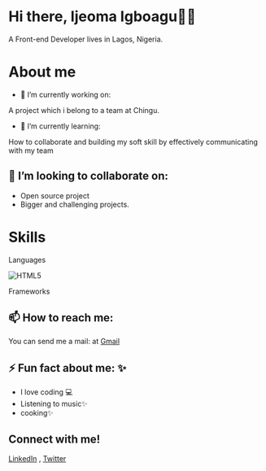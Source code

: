 # Hi there, Ijeoma Igboagu👋🏽 

A Front-end Developer lives in Lagos, Nigeria.


# About me


- 🔭 I’m currently working on:

A project which i belong to a team at Chingu.

- 🌱 I’m currently learning:

How to collaborate and building my soft skill by effectively communicating with my team

## 👯 I’m looking to collaborate on:

- Open source project
- Bigger and challenging projects.

# Skills 

Languages

![HTML5](https://www.google.com/url?sa=i&url=https%3A%2F%2Ftechbeacon.com%2Fapp-dev-testing%2Fhtml5-mobile-app-or-native-it-depends&psig=AOvVaw1bGD082Km2EIfslzPgTa3H&ust=1645634013823000&source=images&cd=vfe&ved=0CAsQjRxqFwoTCJiau_Xfk_YCFQAAAAAdAAAAABAD)
      
Frameworks
      

## 📫 How to reach me:

You can send me a mail: at [Gmail](https://ijeonyi@gmail.com)

## ⚡️ Fun fact about me: ✨

- I love coding :computer:
- Listening to music✨
- cooking✨

## Connect with me!

[LinkedIn](https://linkedin.com/in/ijeoma-igboagu/) , [Twitter](https://twitter.com/ijaydimples)









